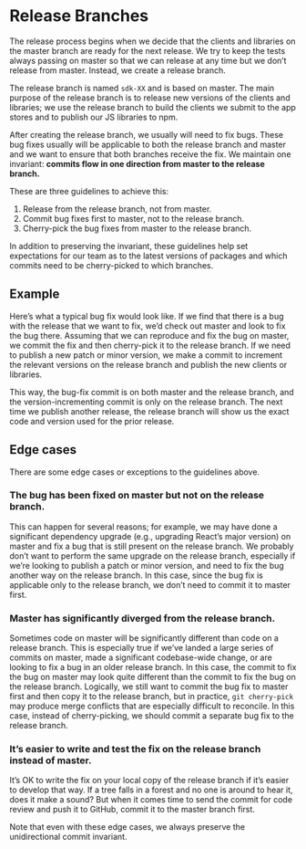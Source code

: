 # Release Branches

The release process begins when we decide that the clients and libraries on the master branch are ready for the next release. We try to keep the tests always passing on master so that we can release at any time but we don’t release from master. Instead, we create a release branch.

The release branch is named `sdk-XX` and is based on master. The main purpose of the release branch is to release new versions of the clients and libraries; we use the release branch to build the clients we submit to the app stores and to publish our JS libraries to npm.

After creating the release branch, we usually will need to fix bugs. These bug fixes usually will be applicable to both the release branch and master and we want to ensure that both branches receive the fix. We maintain one invariant: **commits flow in one direction from master to the release branch.**

These are three guidelines to achieve this:

1. Release from the release branch, not from master.
2. Commit bug fixes first to master, not to the release branch.
3. Cherry-pick the bug fixes from master to the release branch.

In addition to preserving the invariant, these guidelines help set expectations for our team as to the latest versions of packages and which commits need to be cherry-picked to which branches.

## Example

Here’s what a typical bug fix would look like. If we find that there is a bug with the release that we want to fix, we’d check out master and look to fix the bug there. Assuming that we can reproduce and fix the bug on master, we commit the fix and then cherry-pick it to the release branch. If we need to publish a new patch or minor version, we make a commit to increment the relevant versions on the release branch and publish the new clients or libraries.

This way, the bug-fix commit is on both master and the release branch, and the version-incrementing commit is only on the release branch. The next time we publish another release, the release branch will show us the exact code and version used for the prior release.

## Edge cases

There are some edge cases or exceptions to the guidelines above.

### The bug has been fixed on master but not on the release branch.

This can happen for several reasons; for example, we may have done a significant dependency upgrade (e.g., upgrading React’s major version) on master and fix a bug that is still present on the release branch. We probably don’t want to perform the same upgrade on the release branch, especially if we’re looking to publish a patch or minor version, and need to fix the bug another way on the release branch. In this case, since the bug fix is applicable only to the release branch, we don’t need to commit it to master first.

### Master has significantly diverged from the release branch.

Sometimes code on master will be significantly different than code on a release branch. This is especially true if we’ve landed a large series of commits on master, made a significant codebase-wide change, or are looking to fix a bug in an older release branch. In this case, the commit to fix the bug on master may look quite different than the commit to fix the bug on the release branch. Logically, we still want to commit the bug fix to master first and then copy it to the release branch, but in practice, `git cherry-pick` may produce merge conflicts that are especially difficult to reconcile. In this case, instead of cherry-picking, we should commit a separate bug fix to the release branch.

### It’s easier to write and test the fix on the release branch instead of master.

It’s OK to write the fix on your local copy of the release branch if it’s easier to develop that way. If a tree falls in a forest and no one is around to hear it, does it make a sound? But when it comes time to send the commit for code review and push it to GitHub, commit it to the master branch first.

Note that even with these edge cases, we always preserve the unidirectional commit invariant.

